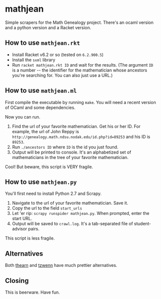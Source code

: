# mathjean

Simple scrapers for the Math Genealogy project.
There's an ocaml version and a python version and a Racket version.

## How to use `mathjean.rkt`

- Install Racket v6.2 or so (tested on `6.2.900.5`)
- Install the `sxml` library
- Run `racket mathjean.rkt ID` and wait for the results.
  (The argument `ID` is a number -- the identifier for the mathematician whose ancestors you're searching for. You can also just use a URL.)

## How to use `mathjean.ml`

First compile the executable by running `make`.
You will need a recent version of OCaml and some dependencies.

Now you can run.
1. Find the url of your favorite mathematician. Get his or her ID. For example, the url of John Reppy is `http://genealogy.math.ndsu.nodak.edu/id.php?id=89253` and his ID is `89253`.
2. Run `./ancestors ID` where `ID` is the id you just found.
3. Output will be printed to console. It's an alphabetized set of mathematicians in the tree of your favorite mathematician.

Cool! But beware, this script is VERY fragile.

## How to use `mathjean.py`

You'll first need to install Python 2.7 and Scrapy.

1. Navigate to the url of your favorite mathematician. Save it.
2. Copy the url to the field `start_urls`
3. Let 'er rip: `scrapy runspider mathjean.py`. When prompted, enter the start URL.
4. Output will be saved to `crawl.log`. It's a tab-separated file of student-advisor pairs.

This script is less fragile.

## Alternatives

Both [thearn](https://github.com/thearn/math-genealogy)
and [tzwenn](https://github.com/tzwenn/MathGenealogy)
have much prettier alternatives.

## Closing

This is beerware.
Have fun.
